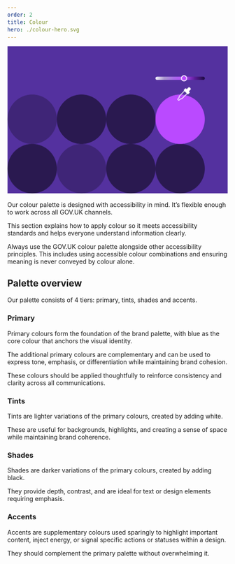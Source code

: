 ```yaml
---
order: 2
title: Colour
hero: ./colour-hero.svg
---
```


<div class="hero">

![](./colour-hero.svg)

</div>

Our colour palette is designed with accessibility in mind. It’s flexible enough to work across all GOV.UK channels.

This section explains how to apply colour so it meets accessibility standards and helps everyone understand information clearly.

Always use the GOV.UK colour palette alongside other accessibility principles. This includes using accessible colour combinations and ensuring meaning is never conveyed by colour alone.

## Palette overview

Our palette consists of 4 tiers: primary, tints, shades and accents.

### Primary

Primary colours form the foundation of the brand palette, with blue as the core colour that anchors the visual identity.

The additional primary colours are complementary and can be used to express tone, emphasis, or differentiation while maintaining brand cohesion.

These colours should be applied thoughtfully to reinforce consistency and clarity across all communications.

### Tints

Tints are lighter variations of the primary colours, created by adding white.

These are useful for backgrounds, highlights, and creating a sense of space while maintaining brand coherence.

### Shades

Shades are darker variations of the primary colours, created by adding black.

They provide depth, contrast, and are ideal for text or design elements requiring emphasis.

### Accents

Accents are supplementary colours used sparingly to highlight important content, inject energy, or signal specific actions or statuses within a design.

They should complement the primary palette without overwhelming it.
